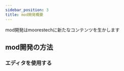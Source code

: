 ```yaml
---
sidebar_position: 3
title: mod開発概要
---
```


mod開発はmoorestechに新たなコンテンツを生かします

## mod開発の方法

### エディタを使用する
